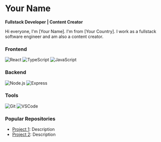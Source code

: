 # Your Name

**Fullstack Developer | Content Creator**

Hi everyone, I'm [Your Name]. I'm from [Your Country]. I work as a fullstack software engineer and am also a content creator.

### Frontend
![React](https://img.icons8.com/color/48/000000/react-native.png) ![TypeScript](https://img.icons8.com/color/48/000000/typescript.png) ![JavaScript](https://img.icons8.com/color/48/000000/javascript.png) 

### Backend
![Node.js](https://img.icons8.com/color/48/000000/nodejs.png) ![Express](https://img.icons8.com/ios/50/000000/express-js.png)

### Tools
![Git](https://img.icons8.com/color/48/000000/git.png) ![VSCode](https://img.icons8.com/color/48/000000/visual-studio-code-2019.png)

### Popular Repositories
- [Project 1](https://github.com/yourusername/project1): Description
- [Project 2](https://github.com/yourusername/project2): Description
